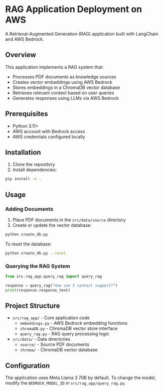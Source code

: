 # RAG Application Deployment on AWS

A Retrieval-Augmented Generation (RAG) application built with LangChain and AWS Bedrock.

## Overview

This application implements a RAG system that:
- Processes PDF documents as knowledge sources
- Creates vector embeddings using AWS Bedrock
- Stores embeddings in a ChromaDB vector database
- Retrieves relevant context based on user queries
- Generates responses using LLMs via AWS Bedrock

## Prerequisites

- Python 3.11+
- AWS account with Bedrock access
- AWS credentials configured locally

## Installation

1. Clone the repository
2. Install dependencies:
```bash
pip install -e .
```

## Usage

### Adding Documents

1. Place PDF documents in the `src/data/source` directory
2. Create or update the vector database:
```bash
python create_db.py
```

To reset the database:
```bash
python create_db.py --reset
```

### Querying the RAG System

```python
from src.rag_app.query_rag import query_rag

response = query_rag("How can I contact support?")
print(response.response_text)
```

## Project Structure

- `src/rag_app/` - Core application code
  - `embeddings.py` - AWS Bedrock embedding functions
  - `chromaDB.py` - ChromaDB vector store interface
  - `query_rag.py` - RAG query processing logic
- `src/data/` - Data directories
  - `source/` - Source PDF documents
  - `chroma/` - ChromaDB vector database

## Configuration

The application uses Meta Llama 3 70B by default. To change the model, modify the `BEDROCK_MODEL_ID` in `src/rag_app/query_rag.py`.
